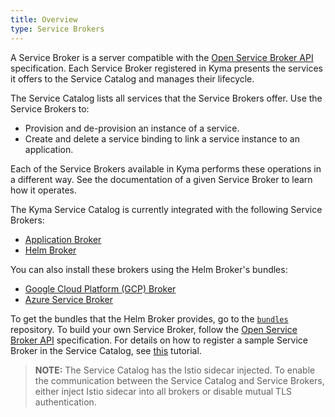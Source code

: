 ```yaml
---
title: Overview
type: Service Brokers
---
```


A Service Broker is a server compatible with the [Open Service Broker API](https://github.com/openservicebrokerapi/servicebroker/blob/master/spec.md) specification. Each Service Broker registered in Kyma presents the services it offers to the Service Catalog and manages their lifecycle.

The Service Catalog lists all services that the Service Brokers offer. Use the Service Brokers to:
* Provision and de-provision an instance of a service.
* Create and delete a service binding to link a service instance to an application.

Each of the Service Brokers available in Kyma performs these operations in a different way. See the documentation of a given Service Broker to learn how it operates.

The Kyma Service Catalog is currently integrated with the following Service Brokers:

* [Application Broker](/components/application-connector#architecture-application-connector-components-application-broker)
* [Helm Broker](/components/helm-broker/#overview-overview)

You can also install these brokers using the Helm Broker's bundles:

* [Google Cloud Platform (GCP) Broker](#service-brokers-gcp-broker)
* [Azure Service Broker](#service-brokers-azure-service-broker)

To get the bundles that the Helm Broker provides, go to the [`bundles`](https://github.com/kyma-project/bundles) repository. To build your own Service Broker, follow the [Open Service Broker API](https://github.com/openservicebrokerapi/servicebroker/blob/master/spec.md) specification. For details on how to register a sample Service Broker in the Service Catalog, see [this](#tutorials-register-a-broker-in-the-service-catalog) tutorial.

>**NOTE:** The Service Catalog has the Istio sidecar injected. To enable the communication between the Service Catalog and Service Brokers, either inject Istio sidecar into all brokers or disable mutual TLS authentication.
